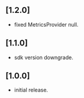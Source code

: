 ## [1.2.0]

- fixed MetricsProvider null.

## [1.1.0]

- sdk version downgrade.

## [1.0.0]

- initial release.